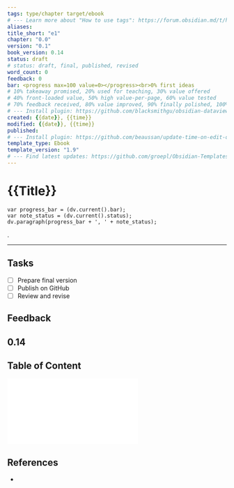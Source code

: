 ```yaml
---
tags: type/chapter target/ebook 
# --- Learn more about "How to use tags": https://forum.obsidian.md/t/how-to-use-tags/
aliases:
title_short: "e1"
chapter: "0.0"
version: "0.1"
book_version: 0.14
status: draft
# status: draft, final, published, revised
word_count: 0
feedback: 0
bar: <progress max=100 value=0></progress><br>0% first ideas
# 10% takeaway promised, 20% used for teaching, 30% value offered
# 40% front-loaded value, 50% high value-per-page, 60% value tested
# 70% feedback received, 80% value improved, 90% finally polished, 100% recommended
# --- Install plugin: https://github.com/blacksmithgu/obsidian-dataview
created: {{date}}, {{time}}
modified: {{date}}, {{time}}
published:
# --- Install plugin: https://github.com/beaussan/update-time-on-edit-obsidian
template_type: Ebook
template_version: "1.9"
# --- Find latest updates: https://github.com/groepl/Obsidian-Templates
---
```


# {{Title}}

```dataviewjs 
var progress_bar = (dv.current().bar);
var note_status = (dv.current().status);
dv.paragraph(progress_bar + ', ' + note_status);
```

<!-- Main content of this chapter -->
. 


---
## Tasks
<!-- What remains to be done do get the final version? --> 

- [ ] Prepare final version 
- [ ] Publish on GitHub
- [ ] Review and revise

## Feedback
<!-- What remains for you to consider in the draft version? --> 
**0.14**
- 

## Table of Content
<!-- Links to chapters from e-book -->
![Contents - e1](Contents%20-%20e1.md)


## References
<!-- Links to pages not referenced in the content -->
- 













